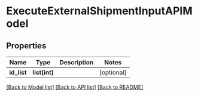 # ExecuteExternalShipmentInputAPIModel

## Properties
Name | Type | Description | Notes
------------ | ------------- | ------------- | -------------
**id_list** | **list[int]** |  | [optional] 

[[Back to Model list]](../README.md#documentation-for-models) [[Back to API list]](../README.md#documentation-for-api-endpoints) [[Back to README]](../README.md)


